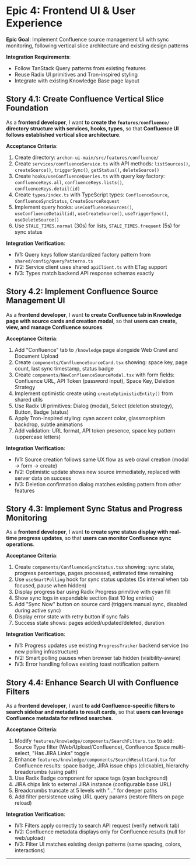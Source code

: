 # Epic 4: Frontend UI & User Experience

**Epic Goal**: Implement Confluence source management UI with sync monitoring, following vertical slice architecture and existing design patterns

**Integration Requirements**:
- Follow TanStack Query patterns from existing features
- Reuse Radix UI primitives and Tron-inspired styling
- Integrate with existing Knowledge Base page layout

## Story 4.1: Create Confluence Vertical Slice Foundation

As a **frontend developer**,
I want **to create the `features/confluence/` directory structure with services, hooks, types**,
so that **Confluence UI follows established vertical slice architecture**.

**Acceptance Criteria**:
1. Create directory: `archon-ui-main/src/features/confluence/`
2. Create `services/confluenceService.ts` with API methods: `listSources()`, `createSource()`, `triggerSync()`, `getStatus()`, `deleteSource()`
3. Create `hooks/useConfluenceQueries.ts` with query key factory: `confluenceKeys.all`, `confluenceKeys.lists()`, `confluenceKeys.detail(id)`
4. Create `types/index.ts` with TypeScript types: `ConfluenceSource`, `ConfluenceSyncStatus`, `CreateSourceRequest`
5. Implement query hooks: `useConfluenceSources()`, `useConfluenceDetail(id)`, `useCreateSource()`, `useTriggerSync()`, `useDeleteSource()`
6. Use `STALE_TIMES.normal` (30s) for lists, `STALE_TIMES.frequent` (5s) for sync status

**Integration Verification**:
- IV1: Query keys follow standardized factory pattern from `shared/config/queryPatterns.ts`
- IV2: Service client uses shared `apiClient.ts` with ETag support
- IV3: Types match backend API response schemas exactly

## Story 4.2: Implement Confluence Source Management UI

As a **frontend developer**,
I want **to create Confluence tab in Knowledge page with source cards and creation modal**,
so that **users can create, view, and manage Confluence sources**.

**Acceptance Criteria**:
1. Add "Confluence" tab to `/knowledge` page alongside Web Crawl and Document Upload
2. Create `components/ConfluenceSourceCard.tsx` showing: space key, page count, last sync timestamp, status badge
3. Create `components/NewConfluenceSourceModal.tsx` with form fields: Confluence URL, API Token (password input), Space Key, Deletion Strategy
4. Implement optimistic create using `createOptimisticEntity()` from shared utils
5. Use Radix UI primitives: Dialog (modal), Select (deletion strategy), Button, Badge (status)
6. Apply Tron-inspired styling: cyan accent color, glassmorphism backdrop, subtle animations
7. Add validation: URL format, API token presence, space key pattern (uppercase letters)

**Integration Verification**:
- IV1: Source creation follows same UX flow as web crawl creation (modal → form → create)
- IV2: Optimistic update shows new source immediately, replaced with server data on success
- IV3: Deletion confirmation dialog matches existing pattern from other features

## Story 4.3: Implement Sync Status and Progress Monitoring

As a **frontend developer**,
I want **to create sync status display with real-time progress updates**,
so that **users can monitor Confluence sync operations**.

**Acceptance Criteria**:
1. Create `components/ConfluenceSyncStatus.tsx` showing: sync state, progress percentage, pages processed, estimated time remaining
2. Use `useSmartPolling` hook for sync status updates (5s interval when tab focused, pause when hidden)
3. Display progress bar using Radix Progress primitive with cyan fill
4. Show sync logs in expandable section (last 10 log entries)
5. Add "Sync Now" button on source card (triggers manual sync, disabled during active sync)
6. Display error state with retry button if sync fails
7. Success state shows: pages added/updated/deleted, duration

**Integration Verification**:
- IV1: Progress updates use existing `ProgressTracker` backend service (no new polling infrastructure)
- IV2: Smart polling pauses when browser tab hidden (visibility-aware)
- IV3: Error handling follows existing toast notification pattern

## Story 4.4: Enhance Search UI with Confluence Filters

As a **frontend developer**,
I want **to add Confluence-specific filters to search sidebar and metadata to result cards**,
so that **users can leverage Confluence metadata for refined searches**.

**Acceptance Criteria**:
1. Modify `features/knowledge/components/SearchFilters.tsx` to add: Source Type filter (Web/Upload/Confluence), Confluence Space multi-select, "Has JIRA Links" toggle
2. Enhance `features/knowledge/components/SearchResultCard.tsx` for Confluence results: space badge, JIRA issue chips (clickable), hierarchy breadcrumbs (using path)
3. Use Radix Badge component for space tags (cyan background)
4. JIRA chips link to external JIRA instance (configurable base URL)
5. Breadcrumbs truncate at 5 levels with "..." for deeper paths
6. Add filter persistence using URL query params (restore filters on page reload)

**Integration Verification**:
- IV1: Filters apply correctly to search API request (verify network tab)
- IV2: Confluence metadata displays only for Confluence results (null for web/upload)
- IV3: Filter UI matches existing design patterns (same spacing, colors, interactions)

---
